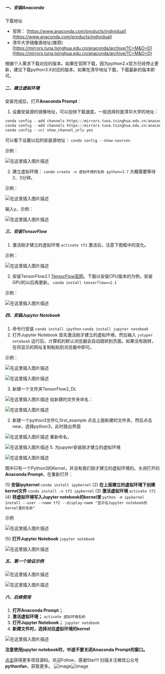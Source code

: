 ﻿#####  **一、安装Anaconda**
 
下载地址

 - 官网： [https://www.anaconda.com/products/individual](https://www.anaconda.com/products/individual)
 - 清华大学镜像源地址(推荐)
 [https://mirrors.tuna.tsinghua.edu.cn/anaconda/archive/?C=M&O=D](https://mirrors.tuna.tsinghua.edu.cn/anaconda/archive/?C=M&O=D)

根据个人需求下载对应的版本。如果在官网下载，因为python2.x官方已经停止更新，建议下载python3.X对应的版本。如果在清华地址下载，下载最新的版本即可。

#####  **二、建立虚拟环境**

安装完成后，打开**Anaconda Prompt**：

 1. 设置安装源的镜像地址，可以加快下载速度。一般选择的是清华大学的地址：
```python
conda config --add channels https://mirrors.tuna.tsinghua.edu.cn/anaconda/pkgs/free/
conda config --add channels https://mirrors.tuna.tsinghua.edu.cn/anaconda/cloud/conda-forge/
conda config --set show_channel_urls yes
```
可以看下设置以后的安装源地址：
`conda config --show-sources`

示例：

![在这里插入图片描述](https://img-blog.csdnimg.cn/20200512104000322.png?x-oss-process=image/watermark,type_ZmFuZ3poZW5naGVpdGk,shadow_10,text_aHR0cHM6Ly9ibG9nLmNzZG4ubmV0L3FxXzMyODgyMzA5,size_16,color_FFFFFF,t_70#pic_center)
 
 2. 建立虚拟环境：
`conda create -n 虚拟环境的名称 python=3.7`
大概需要等待2、3分钟。

示例：

![在这里插入图片描述](https://img-blog.csdnimg.cn/20200512104540795.png?x-oss-process=image/watermark,type_ZmFuZ3poZW5naGVpdGk,shadow_10,text_aHR0cHM6Ly9ibG9nLmNzZG4ubmV0L3FxXzMyODgyMzA5,size_16,color_FFFFFF,t_70#pic_center)

输入y，示例：

![在这里插入图片描述](https://img-blog.csdnimg.cn/20200512104910620.png?x-oss-process=image/watermark,type_ZmFuZ3poZW5naGVpdGk,shadow_10,text_aHR0cHM6Ly9ibG9nLmNzZG4ubmV0L3FxXzMyODgyMzA5,size_16,color_FFFFFF,t_70#pic_center)
 
 #####  **三、安装TensorFlow**
 1. 激活刚才建立的虚拟环境
 `activate tf2`
激活后，注意下图框中的变化。

示例：

![在这里插入图片描述](https://img-blog.csdnimg.cn/20200512105648510.png#pic_center)
 
 2. 安装TensorFlow2.1
 [TensorFlow官网](https://tensorflow.google.cn/)。下面以安装CPU版本的为例，安装GPU的以后再更新。
 `conda install tensorflow==2.1`

示例：

![在这里插入图片描述](https://img-blog.csdnimg.cn/20200512122721745.png?x-oss-process=image/watermark,type_ZmFuZ3poZW5naGVpdGk,shadow_10,text_aHR0cHM6Ly9ibG9nLmNzZG4ubmV0L3FxXzMyODgyMzA5,size_16,color_FFFFFF,t_70#pic_center)


 #####  **四、安装Jupyter Notebook**

 1. 命令行安装
`conda install ipython`
`conda install jupyter notebook`
 2. 打开Jupyter Notebook
首先激活刚才建立的虚拟环境，然后输入
`jutyper notebook`
运行后，计算机的默认浏览器会自动跳转到页面。如果没有跳转，在将显示的网址复制粘贴到浏览器中即可。

示例：

![在这里插入图片描述](https://img-blog.csdnimg.cn/2020051212431118.png?x-oss-process=image/watermark,type_ZmFuZ3poZW5naGVpdGk,shadow_10,text_aHR0cHM6Ly9ibG9nLmNzZG4ubmV0L3FxXzMyODgyMzA5,size_16,color_FFFFFF,t_70#pic_center)

![在这里插入图片描述](https://img-blog.csdnimg.cn/20200512124459226.png?x-oss-process=image/watermark,type_ZmFuZ3poZW5naGVpdGk,shadow_10,text_aHR0cHM6Ly9ibG9nLmNzZG4ubmV0L3FxXzMyODgyMzA5,size_16,color_FFFFFF,t_70#pic_center)

 3. 新建一个文件夹TensorFlow2_DL
 
![在这里插入图片描述](https://img-blog.csdnimg.cn/20200512125017982.png#pic_center)
给新建的文件夹命名：

![在这里插入图片描述](https://img-blog.csdnimg.cn/20200512125253706.png?x-oss-process=image/watermark,type_ZmFuZ3poZW5naGVpdGk,shadow_10,text_aHR0cHM6Ly9ibG9nLmNzZG4ubmV0L3FxXzMyODgyMzA5,size_16,color_FFFFFF,t_70#pic_center)

 2. 新建一个python3文件0_first_example
点击上面新建的文件夹，然后点击new，选择python3，此时跳出界面

![在这里插入图片描述](https://img-blog.csdnimg.cn/20200512130031289.png?x-oss-process=image/watermark,type_ZmFuZ3poZW5naGVpdGk,shadow_10,text_aHR0cHM6Ly9ibG9nLmNzZG4ubmV0L3FxXzMyODgyMzA5,size_16,color_FFFFFF,t_70#pic_center)
重新命名，

![在这里插入图片描述](https://img-blog.csdnimg.cn/20200512130145233.png?x-oss-process=image/watermark,type_ZmFuZ3poZW5naGVpdGk,shadow_10,text_aHR0cHM6Ly9ibG9nLmNzZG4ubmV0L3FxXzMyODgyMzA5,size_16,color_FFFFFF,t_70#pic_center)
 5. 为jupyter安装刚才建立的虚拟环境
 
![在这里插入图片描述](https://img-blog.csdnimg.cn/20200512132324928.png?x-oss-process=image/watermark,type_ZmFuZ3poZW5naGVpdGk,shadow_10,text_aHR0cHM6Ly9ibG9nLmNzZG4ubmV0L3FxXzMyODgyMzA5,size_16,color_FFFFFF,t_70#pic_center)

图中只有一个Python3的Kernel，并没有我们刚才建立的虚拟环境的。关闭打开的**Anaconda Prompt**，在重新打开：

(1) **安装ipykernel**
`conda install ipykernel`
(2) **在上面建立的虚拟环境下创建kernel文件**
`conda install -n tf2 ipykernel`
(3) **激活虚拟环境**
`activate tf2`
(4) **将虚拟环境写入Jupyter notebook的kernel里**
`python -m ipykernel install --user --name tf2 --display-name "显示在Jupyter notebook的kernel里的名称"`

示例

![在这里插入图片描述](https://img-blog.csdnimg.cn/20200512133727511.png#pic_center)


(5) **打开Jupyter Notebook**
`jupyter notebook`


![在这里插入图片描述](https://img-blog.csdnimg.cn/20200512134230421.png?x-oss-process=image/watermark,type_ZmFuZ3poZW5naGVpdGk,shadow_10,text_aHR0cHM6Ly9ibG9nLmNzZG4ubmV0L3FxXzMyODgyMzA5,size_16,color_FFFFFF,t_70#pic_center)

 #####  **五、第一个验证示例**
 
![在这里插入图片描述](https://img-blog.csdnimg.cn/20200512130554593.png?x-oss-process=image/watermark,type_ZmFuZ3poZW5naGVpdGk,shadow_10,text_aHR0cHM6Ly9ibG9nLmNzZG4ubmV0L3FxXzMyODgyMzA5,size_16,color_FFFFFF,t_70#pic_center)

![在这里插入图片描述](https://img-blog.csdnimg.cn/20200512135354228.png?x-oss-process=image/watermark,type_ZmFuZ3poZW5naGVpdGk,shadow_10,text_aHR0cHM6Ly9ibG9nLmNzZG4ubmV0L3FxXzMyODgyMzA5,size_16,color_FFFFFF,t_70#pic_center)

 #####  **六、后续使用**

 1. **打开Anaconda Prompt；**
 2. **激活虚拟环境；**
`activate 虚拟环境名称`
 3. **打开Jupyter Notebook；**
`jupyter notebook`
 4. **新建文件时，选择对应虚拟环境的kernel**
 
![在这里插入图片描述](https://img-blog.csdnimg.cn/20200512140157491.png#pic_center)

**注意使用jupyter notebook时，中途不要关闭Anaconda Prompt的窗口。**

[点击](https://github.com/Anfany/Python-3-Project-Practice)获得更多项目源码。欢迎Follow，感谢Star!!!  扫描关注微信公众号**pythonfan**，获取更多。
![image](https://imgconvert.csdnimg.cn/aHR0cDovL3VwbG9hZC1pbWFnZXMuamlhbnNodS5pby91cGxvYWRfaW1hZ2VzLzQ3MzQyMjAtYzY1MGI4OTg0ZGI0MzAyMA?x-oss-process=image/format,png)![image](https://imgconvert.csdnimg.cn/aHR0cDovL3VwbG9hZC1pbWFnZXMuamlhbnNodS5pby91cGxvYWRfaW1hZ2VzLzQ3MzQyMjAtNjRhZTkwYzMyZGJlMTJlOQ?x-oss-process=image/format,png)
